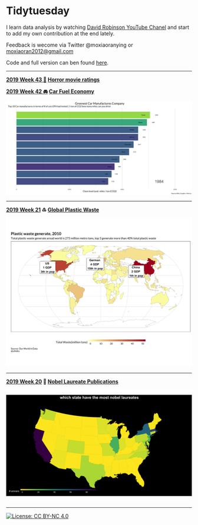 # Tidytuesday

I learn data analysis by watching [David Robinson YouTube Chanel](https://www.youtube.com/channel/UCeiiqmVK07qhY-wvg3IZiZQ) and start to add my own contribution at the end lately. 

Feedback is wecome via Twitter @moxiaoranying or moxiaoran2012@gmail.com

Code and full version can ben found [here](https://github.com/moxiaoran/tidytuesday/tree/master/pic/All). 

-----------------

**[2019 Week 43 🎥]() [Horror movie ratings](https://github.com/rfordatascience/tidytuesday/blob/master/data/2019/2019-10-22)**

**[2019 Week 42 🚘](https://github.com/moxiaoran/tidytuesday/tree/master/pic/2019_10_15) [Car Fuel Economy](https://github.com/rfordatascience/tidytuesday/blob/master/data/2019/2019-10-15)**

![](https://github.com/moxiaoran/tidytuesday/blob/master/pic/2019_10_15/greenest_companies.gif?raw=true)

---------------

**[2019 Week 21](https://github.com/moxiaoran/tidytuesday/tree/master/pic/2019_05_21) ♳  [Global Plastic Waste](https://github.com/rfordatascience/tidytuesday/blob/master/data/2019/2019-05-21)**

![](https://github.com/moxiaoran/tidytuesday/blob/master/pic/2019_05_21/plastic_map.png?raw=true)

---------------------

**[2019 Week 20](https://github.com/moxiaoran/tidytuesday/tree/master/pic/2019_05_14) 🏫 [Nobel Laureate Publications](https://github.com/rfordatascience/tidytuesday/tree/master/data/2019/2019-05-14)**

![](https://github.com/moxiaoran/tidytuesday/blob/master/pic/2019_05_14/state_number.png?raw=true)

----------------------

[![License: CC BY-NC 4.0](https://img.shields.io/badge/License-CC%20BY--NC%204.0-lightgrey.svg)](https://creativecommons.org/licenses/by-nc/4.0/)



